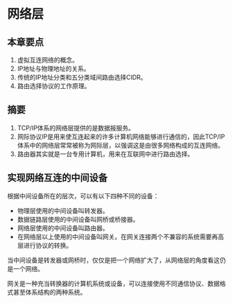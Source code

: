 <author-info date="1646494765102"></author-info>

# 网络层

## 本章要点

1. 虚拟互连网络的概念。
2. IP地址与物理地址的关系。
3. 传统的IP地址分类和五分类域间路由选择CIDR。
4. 路由选择协议的工作原理。

## 摘要

1. TCP/IP体系的网络层提供的是数据报服务。
2. 网际协议IP是用来使互连起来的许多计算机网络能够进行通信的，因此TCP/IP体系中的网络层常常被称为网际层，以强调这是由很多网络构成的互连网络。
3. 路由器其实就是一台专用计算机，用来在互联网中进行路由选择。


## 实现网络互连的中间设备

根据中间设备所在的层次，可以有以下四种不同的设备：
- 物理层使用的中间设备叫转发器。
- 数据链路层使用的中间设备叫网桥或桥接器。
- 网络层使用的中间设备叫路由器。
- 在网络层以上使用的中间设备叫网关。在网关连接两个不兼容的系统需要再高层进行协议的转换。

当中间设备是转发器或网桥时，仅仅是把一个网络扩大了，从网络层的角度看这仍是一个网络。

网关是一种充当转换器的计算机系统或设备，可以连接使用不同通信协议、数据格式甚至体系结构的两种系统。